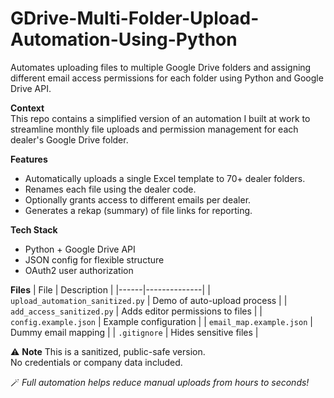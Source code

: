 # GDrive-Multi-Folder-Upload-Automation-Using-Python
Automates uploading files to multiple Google Drive folders and assigning different email access permissions for each folder using Python and Google Drive API.

**Context**  
This repo contains a simplified version of an automation I built at work to streamline monthly file uploads and permission management for each dealer's Google Drive folder.

**Features**
- Automatically uploads a single Excel template to 70+ dealer folders.
- Renames each file using the dealer code.
- Optionally grants access to different emails per dealer.
- Generates a rekap (summary) of file links for reporting.

**Tech Stack**
- Python + Google Drive API
- JSON config for flexible structure
- OAuth2 user authorization

**Files**
| File | Description |
|------|--------------|
| `upload_automation_sanitized.py` | Demo of auto-upload process |
| `add_access_sanitized.py` | Adds editor permissions to files |
| `config.example.json` | Example configuration |
| `email_map.example.json` | Dummy email mapping |
| `.gitignore` | Hides sensitive files |

⚠️ **Note**
This is a sanitized, public-safe version.  
No credentials or company data included.  

🪄 *Full automation helps reduce manual uploads from hours to seconds!*
